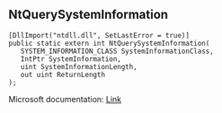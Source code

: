 ## NtQuerySystemInformation

```
[DllImport("ntdll.dll", SetLastError = true)]
public static extern int NtQuerySystemInformation(
   SYSTEM_INFORMATION_CLASS SystemInformationClass,
   IntPtr SystemInformation,
   uint SystemInformationLength,
   out uint ReturnLength
);
```

Microsoft documentation: [Link](https://docs.microsoft.com/en-us/windows/win32/api/winternl/nf-winternl-ntquerysysteminformation)
